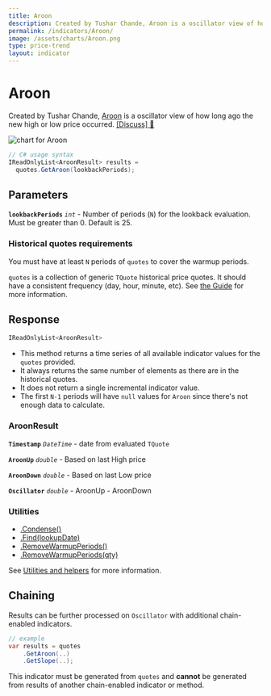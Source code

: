 ```yaml
---
title: Aroon
description: Created by Tushar Chande, Aroon is a oscillator view of how long ago the new high or low price occurred.
permalink: /indicators/Aroon/
image: /assets/charts/Aroon.png
type: price-trend
layout: indicator
---
```


# Aroon

Created by Tushar Chande, [Aroon](https://school.stockcharts.com/doku.php?id=technical_indicators:aroon) is a oscillator view of how long ago the new high or low price occurred.
[[Discuss] 💬](https://github.com/DaveSkender/Stock.Indicators/discussions/266 "Community discussion about this indicator")

![chart for Aroon](/assets/charts/Aroon.png)

```csharp
// C# usage syntax
IReadOnlyList<AroonResult> results =
  quotes.GetAroon(lookbackPeriods);
```

## Parameters

**`lookbackPeriods`** _`int`_ - Number of periods (`N`) for the lookback evaluation.  Must be greater than 0.  Default is 25.

### Historical quotes requirements

You must have at least `N` periods of `quotes` to cover the warmup periods.

`quotes` is a collection of generic `TQuote` historical price quotes.  It should have a consistent frequency (day, hour, minute, etc).  See [the Guide](/guide/#historical-quotes) for more information.

## Response

```csharp
IReadOnlyList<AroonResult>
```

- This method returns a time series of all available indicator values for the `quotes` provided.
- It always returns the same number of elements as there are in the historical quotes.
- It does not return a single incremental indicator value.
- The first `N-1` periods will have `null` values for `Aroon` since there's not enough data to calculate.

### AroonResult

**`Timestamp`** _`DateTime`_ - date from evaluated `TQuote`

**`AroonUp`** _`double`_ - Based on last High price

**`AroonDown`** _`double`_ - Based on last Low price

**`Oscillator`** _`double`_ - AroonUp - AroonDown

### Utilities

- [.Condense()](/utilities#condense)
- [.Find(lookupDate)](/utilities#find-indicator-result-by-date)
- [.RemoveWarmupPeriods()](/utilities#remove-warmup-periods)
- [.RemoveWarmupPeriods(qty)](/utilities#remove-warmup-periods)

See [Utilities and helpers](/utilities#utilities-for-indicator-results) for more information.

## Chaining

Results can be further processed on `Oscillator` with additional chain-enabled indicators.

```csharp
// example
var results = quotes
    .GetAroon(..)
    .GetSlope(..);
```

This indicator must be generated from `quotes` and **cannot** be generated from results of another chain-enabled indicator or method.
